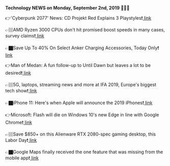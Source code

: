 <b>Technology NEWS on Monday, September 2nd, 2019</b> 📡📡📡 

👉'Cyberpunk 2077' News: CD Projekt Red Explains 3 Playstyles❗️<a href='https://www.google.com/url?rct=j&sa=t&url=https://www.ibtimes.com/cyberpunk-2077-news-cd-projekt-red-explains-3-playstyles-2821068&ct=ga&cd=CAIyGmVjZmViYzNiZjFkNzQyNDM6Y29tOmVuOlVT&usg=AFQjCNHovOm77HvxgoUIra-m6NZ1FhLQ3Q'> link</a>

👉🏽AMD Ryzen 3000 CPUs don't hit promised boost speeds in many cases, survey claims❗️<a href='https://www.google.com/url?rct=j&sa=t&url=https://www.techradar.com/news/amd-ryzen-3000-cpus-dont-hit-promised-boost-speeds-in-many-cases-survey-claims&ct=ga&cd=CAIyGmVjZmViYzNiZjFkNzQyNDM6Y29tOmVuOlVT&usg=AFQjCNHBgxl6pSiRp7j0uwWamoY3zlbCRQ'> link</a>

👉🏿Save Up To 40% On Select Anker Charging Accessories, Today Only❗️<a href='https://www.google.com/url?rct=j&sa=t&url=https://www.androidheadlines.com/2019/09/anker-charging-accessories-deal-discount-cheap-price.html&ct=ga&cd=CAIyGmVjZmViYzNiZjFkNzQyNDM6Y29tOmVuOlVT&usg=AFQjCNEmpq5TERRAjMbI_Jw5gFbcRaIXJQ'> link</a>

👉Man of Medan: A fun follow-up to Until Dawn but leaves a lot to be desired❗️<a href='https://www.google.com/url?rct=j&sa=t&url=https://1428elm.com/2019/09/02/man-of-medan-game-review/&ct=ga&cd=CAIyGmVjZmViYzNiZjFkNzQyNDM6Y29tOmVuOlVT&usg=AFQjCNEEfmb1WpjcxGeYUFj4vhGx1pGblA'> link</a>

👉🏽5G, laptops, streaming news and more at IFA 2019, Europe's biggest tech show❗️<a href='https://www.google.com/url?rct=j&sa=t&url=https://www.cnet.com/news/5g-laptops-streaming-news-and-more-at-ifa-2019-europes-biggest-tech-show/&ct=ga&cd=CAIyGmVjZmViYzNiZjFkNzQyNDM6Y29tOmVuOlVT&usg=AFQjCNHmNb9iyOemC2M8Vgni0d6_k3pDnw'> link</a>

👉🏿iPhone 11: Here's when Apple will announce the 2019 iPhones❗️<a href='https://www.google.com/url?rct=j&sa=t&url=https://www.cnet.com/news/iphone-11-heres-when-we-think-apple-will-announce-it-sept-10-2019-event/&ct=ga&cd=CAIyGmVjZmViYzNiZjFkNzQyNDM6Y29tOmVuOlVT&usg=AFQjCNGEVggr0K94hun_S_SbFDKZQPXGgQ'> link</a>

👉Microsoft: Flash will die on Windows 10's new Edge in line with Google Chrome❗️<a href='https://www.google.com/url?rct=j&sa=t&url=https://www.zdnet.com/article/microsoft-flash-will-die-on-windows-10s-new-edge-in-line-with-google-chrome/&ct=ga&cd=CAIyGmVjZmViYzNiZjFkNzQyNDM6Y29tOmVuOlVT&usg=AFQjCNHgnbQgGM0WE7sl9xTHj2nnuD8pRQ'> link</a>

👉🏽Save $850+ on this Alienware RTX 2080-spec gaming desktop, this Labor Day❗️<a href='https://www.google.com/url?rct=j&sa=t&url=https://www.pcgamer.com/save-dollar850-on-this-alienware-rtx-2080-spec-gaming-desktop-this-labor-day/&ct=ga&cd=CAIyGmVjZmViYzNiZjFkNzQyNDM6Y29tOmVuOlVT&usg=AFQjCNFz1K1MEgbmHYUz2N5XYCc4_me_Wg'> link</a>

👉🏿Google Maps finally received the one feature that was missing from the mobile app❗️<a href='https://www.google.com/url?rct=j&sa=t&url=https://bgr.com/2019/09/02/google-maps-features-street-view-layer-available-on-android/&ct=ga&cd=CAIyGmVjZmViYzNiZjFkNzQyNDM6Y29tOmVuOlVT&usg=AFQjCNE3pLbM7UOyKufkx4We9Dmvb1MQEg'> link</a>

